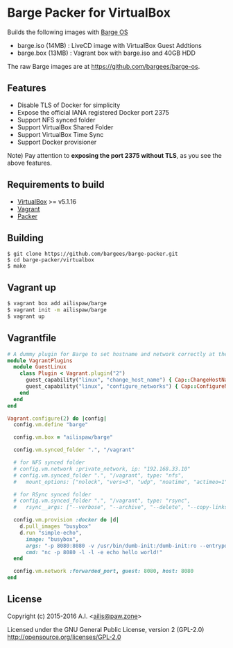 # Barge Packer for VirtualBox

Builds the following images with [Barge OS](https://github.com/bargees/barge-os)

- barge.iso (14MB) : LiveCD image with VirtualBox Guest Addtions
- barge.box (13MB) : Vagrant box with barge.iso and 40GB HDD

The raw Barge images are at https://github.com/bargees/barge-os.

## Features

- Disable TLS of Docker for simplicity
- Expose the official IANA registered Docker port 2375
- Support NFS synced folder
- Support VirtualBox Shared Folder
- Support VirtualBox Time Sync
- Support Docker provisioner

Note) Pay attention to **exposing the port 2375 without TLS**, as you see the above features.

## Requirements to build

- [VirtualBox](https://www.virtualbox.org/) >= v5.1.16
- [Vagrant](https://www.vagrantup.com/)
- [Packer](https://packer.io/)

## Building

```
$ git clone https://github.com/bargees/barge-packer.git
$ cd barge-packer/virtualbox
$ make
```

## Vagrant up

```bash
$ vagrant box add ailispaw/barge
$ vagrant init -m ailispaw/barge
$ vagrant up
```

## Vagrantfile

```ruby
# A dummy plugin for Barge to set hostname and network correctly at the very first `vagrant up`
module VagrantPlugins
  module GuestLinux
    class Plugin < Vagrant.plugin("2")
      guest_capability("linux", "change_host_name") { Cap::ChangeHostName }
      guest_capability("linux", "configure_networks") { Cap::ConfigureNetworks }
    end
  end
end

Vagrant.configure(2) do |config|
  config.vm.define "barge"

  config.vm.box = "ailispaw/barge"

  config.vm.synced_folder ".", "/vagrant"

  # for NFS synced folder
  # config.vm.network :private_network, ip: "192.168.33.10"
  # config.vm.synced_folder ".", "/vagrant", type: "nfs",
  #   mount_options: ["nolock", "vers=3", "udp", "noatime", "actimeo=1"]

  # for RSync synced folder
  # config.vm.synced_folder ".", "/vagrant", type: "rsync",
  #   rsync__args: ["--verbose", "--archive", "--delete", "--copy-links"]

  config.vm.provision :docker do |d|
    d.pull_images "busybox"
    d.run "simple-echo",
      image: "busybox",
      args: "-p 8080:8080 -v /usr/bin/dumb-init:/dumb-init:ro --entrypoint=/dumb-init",
      cmd: "nc -p 8080 -l -l -e echo hello world!"
  end

  config.vm.network :forwarded_port, guest: 8080, host: 8080
end
```

## License

Copyright (c) 2015-2016 A.I. &lt;ailis@paw.zone&gt;

Licensed under the GNU General Public License, version 2 (GPL-2.0)  
http://opensource.org/licenses/GPL-2.0
